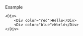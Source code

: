 Example

    <Div>
        <Div color="red">Hello</Div>
        <Div color="blue">World</Div>
    </Div>
